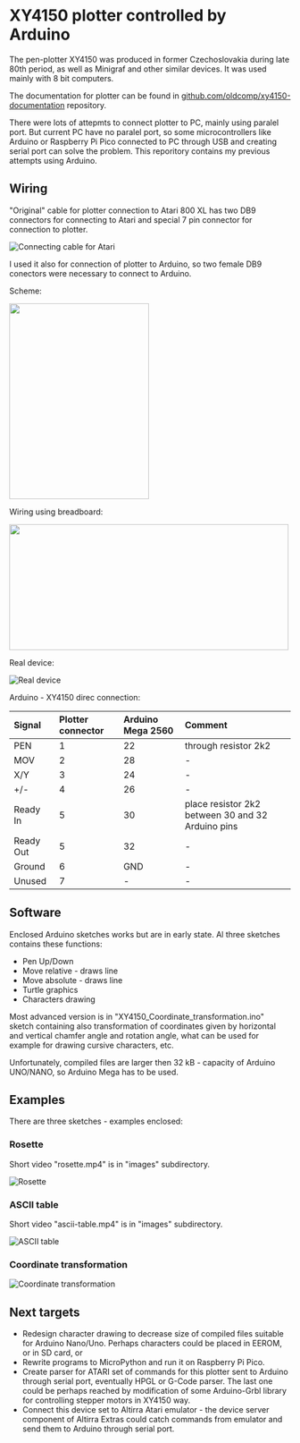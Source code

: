 # XY4150 plotter controlled by Arduino

The pen-plotter XY4150 was produced in former Czechoslovakia during late 80th period, as well as Minigraf and other similar devices. It was used mainly with 8 bit computers.

The documentation for plotter can be found in [github.com/oldcomp/xy4150-documentation](https://github.com/oldcompcz/xy4150-documentation "github.com/oldcomp/xy4150-documentation") repository.

There were lots of attepmts to connect plotter to PC, mainly using paralel port. But current PC have no paralel port, so some microcontrollers like Arduino or Raspberry Pi Pico connected to PC through USB and creating serial port can solve the problem. This reporitory contains my previous attempts using Arduino.

## Wiring

"Original" cable for plotter connection to Atari 800 XL has two DB9 connectors for connecting to Atari and special 7 pin connector for connection to plotter.

![Connecting cable for Atari](./images/propoj.png "Connecting cable for Atari")


I used it also for connection of plotter to Arduino, so two female DB9 conectors were necessary to connect to Arduino.

Scheme:

<img src="./images/Arduino-XY4150-01_schem.png" width="250" height="350">

Wiring using breadboard:

<img src="./images/Arduino-XY4150-01_bb.png" width="500" height="225">

Real device:

![Real device](./images/arduino-xy4150-01-m.jpg)

Arduino - XY4150 direc connection:

| Signal  |  Plotter connector |Arduino Mega 2560| Comment |
| :------------ | :------------ | :------------ |  :------------ | 
| PEN  | 1  | 22 | through resistor 2k2 |
| MOV | 2  | 28 | - |
| X/Y |  3 | 24 | - |
| +/-  |  4 | 26 | - |
| Ready In | 5  | 30 | place resistor 2k2 between 30 and 32 Arduino pins |
| Ready Out | 5  | 32 | - | 
| Ground  | 6  |  GND | - |
| Unused  |  7 | -  | - |

## Software

Enclosed Arduino sketches works but are in early state. Al three sketches contains these  functions:

- Pen Up/Down
- Move relative - draws line 
- Move absolute - draws line
- Turtle graphics
- Characters drawing

Most advanced version is in "XY4150_Coordinate_transformation.ino" sketch containing also transformation of coordinates given by horizontal and vertical chamfer angle and rotation angle, what can be used for example for drawing cursive characters, etc.

Unfortunately, compiled files are larger then 32 kB - capacity of Arduino UNO/NANO, so Arduino Mega has to be used.

## Examples

There are three sketches - examples enclosed:

### Rosette

Short video "rosette.mp4" is in "images" subdirectory.

![Rosette](./images/rosette-m.jpg "Rosette")

### ASCII table

Short video "ascii-table.mp4" is in "images" subdirectory.

![ASCII table](./images/ascii-table-m.jpg "ASCII table")

### Coordinate transformation

![Coordinate transformation](./images/coordinate-transformation-m.jpg "Coordinate transformation")

## Next targets

- Redesign character drawing to decrease size of compiled files suitable for Arduino Nano/Uno. Perhaps characters could be placed in EEROM, or in SD card, or
- Rewrite programs to MicroPython and run it on Raspberry Pi Pico.
- Create parser for ATARI set of commands for this plotter sent to Arduino through serial port, eventually HPGL or G-Code parser. The last one could be perhaps reached by modification of some Arduino-Grbl library for controlling stepper motors in XY4150 way.
- Connect this device set to Altirra Atari emulator - the device server component of Altirra Extras could catch commands from emulator and send them to Arduino through serial port. 
